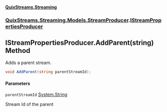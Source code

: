 #### [QuixStreams.Streaming](index.md 'index')
### [QuixStreams.Streaming.Models.StreamProducer](QuixStreams.Streaming.Models.StreamProducer.md 'QuixStreams.Streaming.Models.StreamProducer').[IStreamPropertiesProducer](IStreamPropertiesProducer.md 'QuixStreams.Streaming.Models.StreamProducer.IStreamPropertiesProducer')

## IStreamPropertiesProducer.AddParent(string) Method

Adds a parent stream.

```csharp
void AddParent(string parentStreamId);
```
#### Parameters

<a name='QuixStreams.Streaming.Models.StreamProducer.IStreamPropertiesProducer.AddParent(string).parentStreamId'></a>

`parentStreamId` [System.String](https://docs.microsoft.com/en-us/dotnet/api/System.String 'System.String')

Stream Id of the parent